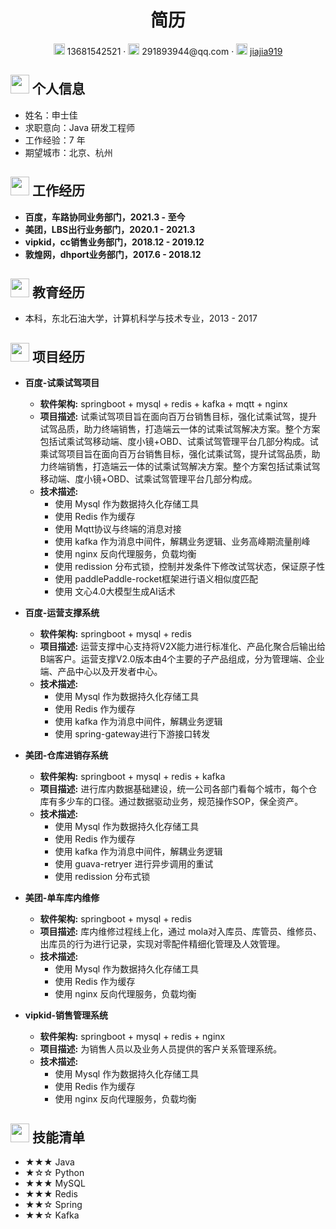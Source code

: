  <center>
     <h1>简历</h1>
     <div>
         <span>
             <img src="assets/phone-solid.svg" width="18px">
             13681542521
         </span>
         ·
         <span>
             <img src="assets/envelope-solid.svg" width="18px">
             291893944@qq.com
         </span>
         ·
         <span>
             <img src="assets/github-brands.svg" width="18px">
             <a href="https://github.com/jiajia919">jiajia919</a>
         </span>
     </div>
 </center>

 ## <img src="assets/info-circle-solid.svg" width="30px"> 个人信息 

 - 姓名：申士佳
 - 求职意向：Java 研发工程师
 - 工作经验：7 年
 - 期望城市：北京、杭州


## <img src="assets/briefcase-solid.svg" width="30px"> 工作经历

- **百度，车路协同业务部门，2021.3 - 至今**
- **美团，LBS出行业务部门，2020.1 - 2021.3**
- **vipkid，cc销售业务部门，2018.12 - 2019.12**
- **敦煌网，dhport业务部门，2017.6 - 2018.12**

## <img src="assets/graduation-cap-solid.svg" width="30px"> 教育经历

- 本科，东北石油大学，计算机科学与技术专业，2013 - 2017

## <img src="assets/project-diagram-solid.svg" width="30px"> 项目经历


- **百度-试乘试驾项目**
  - **软件架构:** springboot + mysql + redis + kafka + mqtt + nginx
  - **项目描述:** 试乘试驾项目旨在面向百万台销售目标，强化试乘试驾，提升试驾品质，助力终端销售，打造端云一体的试乘试驾解决方案。整个方案包括试乘试驾移动端、度小镜+OBD、试乘试驾管理平台几部分构成。试乘试驾项目旨在面向百万台销售目标，强化试乘试驾，提升试驾品质，助力终端销售，打造端云一体的试乘试驾解决方案。整个方案包括试乘试驾移动端、度小镜+OBD、试乘试驾管理平台几部分构成。
  - **技术描述:**
    - 使用 Mysql 作为数据持久化存储工具 
    - 使用 Redis 作为缓存 
    - 使用 Mqtt协议与终端的消息对接
    - 使用 kafka 作为消息中间件，解耦业务逻辑、业务高峰期流量削峰
    - 使用 nginx 反向代理服务，负载均衡
    - 使用 redission 分布式锁，控制并发条件下修改试驾状态，保证原子性
    - 使用 paddlePaddle-rocket框架进行语义相似度匹配
    - 使用 文心4.0大模型生成AI话术


- **百度-运营支撑系统**
  - **软件架构:** springboot + mysql + redis
  - **项目描述:** 运营支撑中心支持将V2X能力进行标准化、产品化聚合后输出给B端客户。运营支撑V2.0版本由4个主要的子产品组成，分为管理端、企业端、产品中心以及开发者中心。
  - **技术描述:**
    - 使用 Mysql 作为数据持久化存储工具
    - 使用 Redis 作为缓存
    - 使用 kafka 作为消息中间件，解耦业务逻辑
    - 使用 spring-gateway进行下游接口转发


- **美团-仓库进销存系统**
  - **软件架构:** springboot + mysql + redis + kafka
  - **项目描述:** 进行库内数据基础建设，统一公司各部门看每个城市，每个仓库有多少车的口径。通过数据驱动业务，规范操作SOP，保全资产。
  - **技术描述:**
    - 使用 Mysql 作为数据持久化存储工具
    - 使用 Redis 作为缓存
    - 使用 kafka 作为消息中间件，解耦业务逻辑
    - 使用 guava-retryer 进行异步调用的重试
    - 使用 redission 分布式锁


- **美团-单车库内维修**
  - **软件架构:** springboot + mysql + redis
  - **项目描述:** 库内维修过程线上化，通过 mola对入库员、库管员、维修员、出库员的行为进行记录，实现对零配件精细化管理及人效管理。
  - **技术描述:**
    - 使用 Mysql 作为数据持久化存储工具
    - 使用 Redis 作为缓存
    - 使用 nginx 反向代理服务，负载均衡


- **vipkid-销售管理系统**
  - **软件架构:** springboot + mysql + redis + nginx
  - **项目描述:** 为销售人员以及业务人员提供的客户关系管理系统。
  - **技术描述:**
    - 使用 Mysql 作为数据持久化存储工具
    - 使用 Redis 作为缓存
    - 使用 nginx 反向代理服务，负载均衡
 
## <img src="assets/tools-solid.svg" width="30px"> 技能清单
- ★★★ Java
- ★☆☆ Python
- ★★★ MySQL
- ★★★ Redis
- ★★☆ Spring
- ★★☆ Kafka